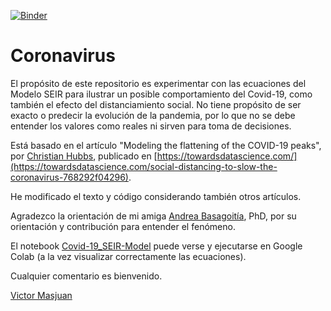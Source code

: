 [![Binder](https://mybinder.org/badge_logo.svg)](https://mybinder.org/v2/gh/vmasjuan/covid-19/master)

# Coronavirus

El propósito de este repositorio es experimentar con las ecuaciones del Modelo SEIR para ilustrar un posible comportamiento del Covid-19, como también el efecto del distanciamiento social. No tiene propósito de ser exacto o predecir la evolución de la pandemia, por lo que no se debe entender los valores como reales ni sirven para toma de decisiones.

Está basado en el artículo "Modeling the flattening of the COVID-19 peaks", por [Christian Hubbs](https://towardsdatascience.com/@christiandhubbs), publicado en [https://towardsdatascience.com/](https://towardsdatascience.com/social-distancing-to-slow-the-coronavirus-768292f04296).

He modificado el texto y código considerando también otros artículos.

Agradezco la orientación de mi amiga [Andrea Basagoitía](https://www.linkedin.com/in/abasagoitia/), PhD, por su orientación y contribución para entender el fenómeno.

El notebook [Covid-19_SEIR-Model](https://github.com/vmasjuan/covid-19/blob/master/Covid_19_SEIR_Model.ipynb) puede verse y ejecutarse en Google Colab (a la vez visualizar correctamente las ecuaciones).

Cualquier comentario es bienvenido.

[Victor Masjuan](https://www.linkedin.com/in/victormasjuan/)
